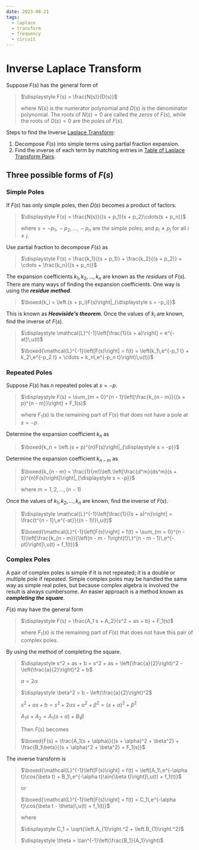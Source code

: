 ```yaml
---
date: 2023-08-21
tags:
  - laplace
  - transform
  - frequency
  - circuit
---
```


# Inverse Laplace Transform

Suppose $F(s)$ has the general form of

> $\displaystyle F(s) = \frac{N(s)}{D(s)}$
>
> where $N(s)$ is the numerator polynomial and $D(s)$ is the denominator polynomial. The roots of $N(s) = 0$ are called the *zeros* of $F(s)$, while the roots of $D(s) = 0$ are the *poles* of $F(s)$.

Steps to find the Inverse [Laplace Transform](7628ec20.md):

1. Decompose $F(s)$ into simple terms using partial fraction expansion.
2. Find the inverse of each term by matching entries in [Table of Laplace Transform Pairs](7628ec20.md).

## Three possible forms of $F(s)$

### Simple Poles

If $F(s)$ has only simple poles, then $D(s)$ becomes a product of factors.

> $\displaystyle F(s) = \frac{N(s)}{(s + p_1)(s + p_2)\cdots(s + p_n)}$
>
> where $s = -p_1,\,-p_2,\,\dots,\,-p_n$ are the simple poles, and $p_i \ne p_j$ for all $i \ne j$.

Use partial fraction to decompose $F(s)$ as

> $\displaystyle F(s) = \frac{k_1}{(s + p_1)} + \frac{k_2}{(s + p_2)} + \cdots + \frac{k_n}{(s + p_n)}$

The expansion coefficients $k_1,\,k_2,\,\dots,\,k_n$ are known as the *residues* of $F(s)$. There are many ways of finding the expansion coefficients. One way is using the ***residue method***.

> $\boxed{k_i = \left.(s + p_i)F(s)\right|_{\displaystyle s = -p_i}}$

This is known as ***Heaviside's theorem***. Once the values of $k_i$ are known, find the inverse of $F(s)$.

> $\displaystyle \mathcal{L}^{-1}\left[\frac{1}{s + a}\right] = e^{-at}\,u(t)$
>
> $\boxed{\mathcal{L}^{-1}\left[F(s)\right] = f(t) = \left(k_1\,e^{-p_1 t} + k_2\,e^{-p_2 t} + \cdots + k_n\,e^{-p_n t}\right)\,u(t)}$

### Repeated Poles

Suppose $F(s)$ has $n$ repeated poles at $s = -p$.

> $\displaystyle F(s) = \sum_{m = 0}^{n - 1}\left[\frac{k_{n - m}}{(s + p)^{n - m}}\right] + F_1(s)$
>
> where $F_1(s)$ is the remaining part of $F(s)$ that does not have a pole at $s = -p$.

Determine the expansion coefficient $k_n$ as

> $\boxed{k_n = \left.(s + p)^{n}F(s)\right|_{\displaystyle s = -p}}$

Determine the expansion coefficient $k_{n - m}$ as

> $\boxed{k_{n - m} = \frac{1}{m!}\left.\left[\frac{d^m}{ds^m}(s + p)^{n}F(s)\right]\right|_{\displaystyle s = -p}}$
>
> where $m = 1,\,2,\,\dots,\,(n - 1)$

Once the values of $k_1,\,k_2,\,\dots,\,k_n$ are known, find the inverse of $F(s)$.

> $\displaystyle \mathcal{L}^{-1}\left[\frac{1}{(s + a)^n}\right] = \frac{t^{n - 1}\,e^{-at}}{(n - 1)!}\,u(t)$
>
> $\boxed{\mathcal{L}^{-1}\left[F(s)\right] = f(t) = \sum_{m = 0}^{n - 1}\left[\frac{k_{n - m}}{\left(n - m - 1\right)!}\,t^{n - m - 1}\,e^{-pt}\right]\,u(t) + f_1(t)}$

### Complex Poles

A pair of complex poles is simple if it is not repeated; it is a double or multiple pole if repeated. Simple complex poles may be handled the same way as simple real poles, but because complex algebra is involved the result is always cumbersome. An easier approach is a method known as ***completing the square***.

$F(s)$ may have the general form

> $\displaystyle F(s) = \frac{A_1 s + A_2}{s^2 + as + b} + F_1(s)$
>
> where $F_1(s)$ is the remaining part of $F(s)$ that does not have this pair of complex poles.

By using the method of completing the square.

> $\displaystyle s^2 + as + b = s^2 + as + \left(\frac{a}{2}\right)^2 - \left(\frac{a}{2}\right)^2 + b$
>
> $\displaystyle a = 2\alpha$
>
> $\displaystyle \beta^2 = b - \left(\frac{a}{2}\right)^2$
>
> $\displaystyle s^2 + as + b = s^2 + 2\alpha s + \alpha^2 + \beta^2 = (s + \alpha)^2 + \beta^2$
>
> $\displaystyle A_1 s + A_2 = A_1(s + \alpha) + B_1\beta$
>
> Then $F(s)$ becomes
>
> $\boxed{F(s) = \frac{A_1(s + \alpha)}{(s + \alpha)^2 + \beta^2} + \frac{B_1\beta}{(s + \alpha)^2 + \beta^2} + F_1(s)}$

The inverse transform is

> $\boxed{\mathcal{L}^{-1}\left[F(s)\right] = f(t) = \left[A_1\,e^{-\alpha t}\cos(\beta t) + B_1\,e^{-\alpha t}\sin(\beta t)\right]\,u(t) + f_1(t)}$
>
> or
>
> $\boxed{\mathcal{L}^{-1}\left[F(s)\right] = f(t) = C_1\,e^{-\alpha t}\cos(\beta t - \theta)\,u(t) + f_1(t)}$
>
> where
>
> $\displaystyle C_1 = \sqrt{\left.A_{1}\right.^2 + \left.B_{1}\right.^2}$
>
> $\displaystyle \theta = \tan^{-1}\left(\frac{B_1}{A_1}\right)$
